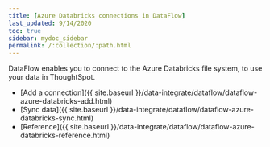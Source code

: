 ```yaml
---
title: [Azure Databricks connections in DataFlow]
last_updated: 9/14/2020
toc: true
sidebar: mydoc_sidebar
permalink: /:collection/:path.html
---
```

DataFlow enables you to connect to the Azure Databricks file system, to use your data in ThoughtSpot.

- [Add a connection]({{ site.baseurl }}/data-integrate/dataflow/dataflow-azure-databricks-add.html)
- [Sync data]({{ site.baseurl }}/data-integrate/dataflow/dataflow-azure-databricks-sync.html)
- [Reference]({{ site.baseurl }}/data-integrate/dataflow/dataflow-azure-databricks-reference.html)
